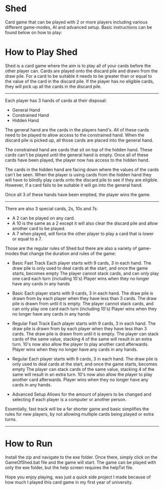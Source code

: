 # Shed
Card game that can be played with 2 or more players including various different game-modes, AI and advanced setup. Basic instructions can be found below on how to play:

# How to Play Shed

Shed is a card game where the aim is to play all of your cards before the other player can. Cards are played onto the discard pile
and drawn from the draw pile. For a card to be suitable it needs to be greater than or equal to the value of the card in the discard pile.
If the player has no eligible cards, they will pick up all the cards in the discard pile.

---------------------------------------------------------------------------------------------------------------------------------------------

Each player has 3 hands of cards at their disposal:

- General Hand
- Constrained Hand
- Hidden Hand

The general hand are the cards in the players hand's. All of these cards need to be played to allow access to the constrained hand.
When the discard pile is picked up, all those cards are placed into the general hand.

The constrained hand are cards that sit on top of the hidden hand. These cards can't be played until the general hand is empty. Once all of
these cards have been played, the player now has access to the hidden hand.

The cards in the hidden hand are facing down where the values of the cards can't be seen. When the player is using cards from the hidden hand
they will have to blindly play cards onto the discard pile to see if they are eligible. However, if a card fails to be suitable it will go into
the general hand.

Once all 3 of these hands have been emptied, the player wins the game.

---------------------------------------------------------------------------------------------------------------------------------------------

There are also 3 special cards, 2s, 10s and 7s:

- A 2 can be played on any card.
- A 10 is the same as a 2 except it will also clear the discard pile and allow another card to be played.
- A 7 when played, will force the other player to play a card that is lower or equal to a 7.

Those are the regular rules of Shed but there are also a variety of game-modes that change the duration and rules of the game:

- Basic Fast Track
    Each player starts with 9 cards, 3 in each hand.
    The draw pile is only used to deal cards at the start, and once the game starts, becomes empty
    The player cannot stack cards, and can only play one card each turn (including 10's)
    Player wins when they no longer have any cards in any hands

- Basic
    Each player starts with 9 cards, 3 in each hand.
    The draw pile is drawn from by each player when they have less than 3 cards.
        The draw pile is drawn from until it is empty.
    The player cannot stack cards, and can only play one card each turn (including 10's)
    Player wins when they no longer have any cards in any hands

- Regular Fast Track
    Each player starts with 9 cards, 3 in each hand.
    The draw pile is drawn from by each player when they have less than 3 cards.
        The draw pile is drawn from until it is empty.
    The player can stack cards of the same value, stacking 4 of the same will result in an extra turn.
    10's now also allow the player to play another card afterwards.
    Player wins when they no longer have any cards in any hands.

- Regular
    Each player starts with 9 cards, 3 in each hand.
    The draw pile is only used to deal cards at the start, and once the game starts, becomes empty
    The player can stack cards of the same value, stacking 4 of the same will result in an extra turn.
    10's now also allow the player to play another card afterwards.
    Player wins when they no longer have any cards in any hands.

- Advanced Setup
    Allows for the amount of players to be changed and selecting if each player is a computer or another person.

Essentially, fast track will be a far shorter game and basic simplifies the rules for new players, by not allowing multiple cards
being played or extra turns.

---------------------------------------------------------------------------------------------------------------------------------------------

# How to Run
Install the zip and navigate to the exe folder. Once there, simply click on the GameOfShed.bat file and the game will start. The game can be played
with only the exe folder, but the help screen requires the helpTxt file.

Hope you enjoy playing, was just a quick side project I made because of how much I played this card game in my first year of university.
